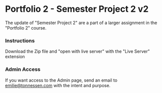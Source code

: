 # Portfolio 2 - Semester Project 2 v2
The update of "Semester Project 2" are a part of a larger assignment in the "Portfolio 2" course.



### Instructions
Download the Zip file and "open with live server" with the "Live Server" extension

### Admin Access
If you want access to the Admin page, send an email to emilie@tonnessen.com with the intent and purpose.